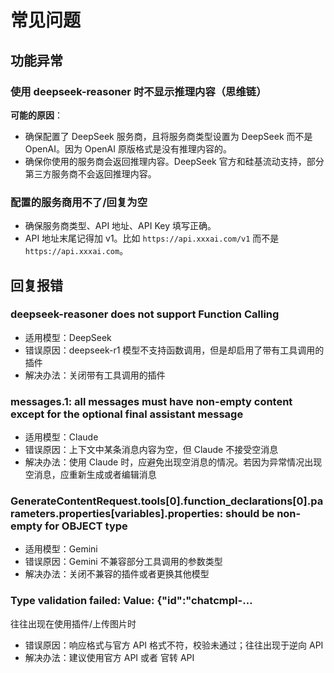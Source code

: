 # 常见问题

## 功能异常

### 使用 deepseek-reasoner 时不显示推理内容（思维链）

**可能的原因**：

- 确保配置了 DeepSeek 服务商，且将服务商类型设置为 DeepSeek 而不是 OpenAI。因为 OpenAI 原版格式是没有推理内容的。
- 确保你使用的服务商会返回推理内容。DeepSeek 官方和硅基流动支持，部分第三方服务商不会返回推理内容。

### 配置的服务商用不了/回复为空

- 确保服务商类型、API 地址、API Key 填写正确。
- API 地址末尾记得加 v1。比如 `https://api.xxxai.com/v1` 而不是 `https://api.xxxai.com`。

## 回复报错

### deepseek-reasoner does not support Function Calling

- 适用模型：DeepSeek
- 错误原因：deepseek-r1 模型不支持函数调用，但是却启用了带有工具调用的插件
- 解决办法：关闭带有工具调用的插件

### messages.1: all messages must have non-empty content except for the optional final assistant message

- 适用模型：Claude
- 错误原因：上下文中某条消息内容为空，但 Claude 不接受空消息
- 解决办法：使用 Claude 时，应避免出现空消息的情况。若因为异常情况出现空消息，应重新生成或者编辑消息

### GenerateContentRequest.tools[0].function_declarations[0].parameters.properties[variables].properties: should be non-empty for OBJECT type

- 适用模型：Gemini
- 错误原因：Gemini 不兼容部分工具调用的参数类型
- 解决办法：关闭不兼容的插件或者更换其他模型

### Type validation failed: Value: {"id":"chatcmpl-…

往往出现在使用插件/上传图片时

- 错误原因：响应格式与官方 API 格式不符，校验未通过；往往出现于逆向 API
- 解决办法：建议使用官方 API 或者 官转 API

